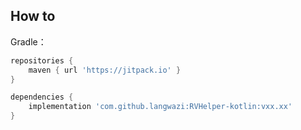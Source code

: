 ## How to
Gradle：
```groovy
repositories {
    maven { url 'https://jitpack.io' }
}

dependencies {
    implementation 'com.github.langwazi:RVHelper-kotlin:vxx.xx'
}
```


